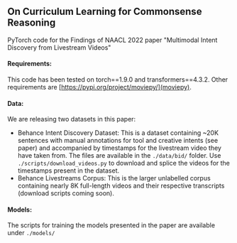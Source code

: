 ## On Curriculum Learning for Commonsense Reasoning

PyTorch code for the Findings of NAACL 2022 paper "Multimodal Intent Discovery from Livestream Videos"

#### Requirements:
This code has been tested on torch==1.9.0 and transformers==4.3.2. Other requirements are [https://pypi.org/project/moviepy/](moviepy).

#### Data:

We are releasing two datasets in this paper:
* Behance Intent Discovery Dataset: This is a dataset containing ~20K sentences with manual annotations for tool and creative intents (see paper) and accompanied by timestamps for the livestream video they have taken from. The files are available in the ```./data/bid/``` folder. Use ```./scripts/download_videos.py``` to download and splice the videos for the timestamps present in the dataset.
* Behance Livestreams Corpus: This is the larger unlabelled corpus containing nearly 8K full-length videos and their respective transcripts (download scripts coming soon).

#### Models:

The scripts for training the models presented in the paper are available under ```./models/```

